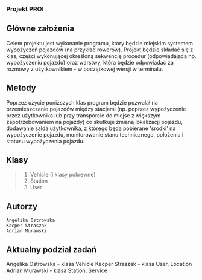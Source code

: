 ### Projekt PROI

## Główne założenia
Celem projektu jest wykonanie programu, który będzie miejskim systemem wypożyczeń pojazdów (na przykład rowerów).
Projekt będzie składać się z klas, części wykonującej określoną sekwencję procedur (odpowiadającą np. wypożyczeniu pojazdu) oraz warstwy, która będzie odpowiadać za rozmowy z użytkownikiem - w początkowej wersji w terminalu. 

## Metody
Poprzez użycie poniższych klas program będzie pozwalał na przemieszczanie pojazdów między stacjami (np. poprzez wypożyczenie przez użytkownika lub przy transporcie do miejsc z większym zapotrzebowaniem na pojazdy) co skutkuje zmianą lokalizacji pojazdu, dodawanie salda użytkownika, z którego będą pobierane 'środki' na wypożyczenie pojazdu, monitorowanie stanu technicznego, położenia i statusu wypożyczenia pojazdu.


## Klasy
> 1. Vehicle (i klasy pokrewne)
> 2. Station
> 3. User


## Autorzy
    Angelika Ostrowska
    Kacper Straszak
    Adrian Murawski


## Aktualny podział zadań
Angelika Ostrowska - klasa Vehicle
Kacper Straszak - klasa User, Location
Adrian Murawski - klasa Station, Service
